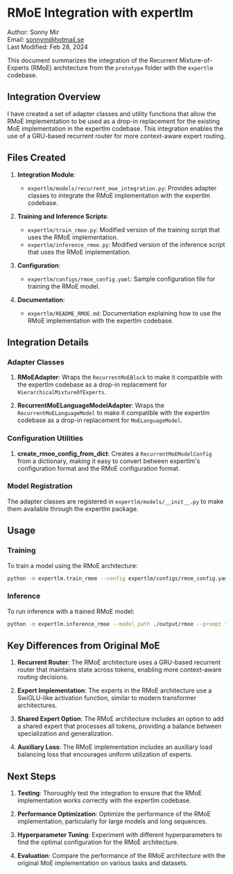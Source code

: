 # RMoE Integration with expertlm

Author: Sonny Mir  
Email: sonnym@hotmail.se  
Last Modified: Feb 28, 2024

This document summarizes the integration of the Recurrent Mixture-of-Experts (RMoE) architecture from the `prototype` folder with the `expertlm` codebase.

## Integration Overview

I have created a set of adapter classes and utility functions that allow the RMoE implementation to be used as a drop-in replacement for the existing MoE implementation in the expertlm codebase. This integration enables the use of a GRU-based recurrent router for more context-aware expert routing.

## Files Created

1. **Integration Module**:
   - `expertlm/models/recurrent_moe_integration.py`: Provides adapter classes to integrate the RMoE implementation with the expertlm codebase.

2. **Training and Inference Scripts**:
   - `expertlm/train_rmoe.py`: Modified version of the training script that uses the RMoE implementation.
   - `expertlm/inference_rmoe.py`: Modified version of the inference script that uses the RMoE implementation.

3. **Configuration**:
   - `expertlm/configs/rmoe_config.yaml`: Sample configuration file for training the RMoE model.

4. **Documentation**:
   - `expertlm/README_RMOE.md`: Documentation explaining how to use the RMoE implementation with the expertlm codebase.

## Integration Details

### Adapter Classes

1. **RMoEAdapter**: Wraps the `RecurrentMoEBlock` to make it compatible with the expertlm codebase as a drop-in replacement for `HierarchicalMixtureOfExperts`.

2. **RecurrentMoELanguageModelAdapter**: Wraps the `RecurrentMoELanguageModel` to make it compatible with the expertlm codebase as a drop-in replacement for `MoELanguageModel`.

### Configuration Utilities

1. **create_rmoe_config_from_dict**: Creates a `RecurrentMoEModelConfig` from a dictionary, making it easy to convert between expertlm's configuration format and the RMoE configuration format.

### Model Registration

The adapter classes are registered in `expertlm/models/__init__.py` to make them available through the expertlm package.

## Usage

### Training

To train a model using the RMoE architecture:

```bash
python -m expertlm.train_rmoe --config expertlm/configs/rmoe_config.yaml
```

### Inference

To run inference with a trained RMoE model:

```bash
python -m expertlm.inference_rmoe --model_path ./output/rmoe --prompt "Once upon a time" --max_new_tokens 100
```

## Key Differences from Original MoE

1. **Recurrent Router**: The RMoE architecture uses a GRU-based recurrent router that maintains state across tokens, enabling more context-aware routing decisions.

2. **Expert Implementation**: The experts in the RMoE architecture use a SwiGLU-like activation function, similar to modern transformer architectures.

3. **Shared Expert Option**: The RMoE architecture includes an option to add a shared expert that processes all tokens, providing a balance between specialization and generalization.

4. **Auxiliary Loss**: The RMoE implementation includes an auxiliary load balancing loss that encourages uniform utilization of experts.

## Next Steps

1. **Testing**: Thoroughly test the integration to ensure that the RMoE implementation works correctly with the expertlm codebase.

2. **Performance Optimization**: Optimize the performance of the RMoE implementation, particularly for large models and long sequences.

3. **Hyperparameter Tuning**: Experiment with different hyperparameters to find the optimal configuration for the RMoE architecture.

4. **Evaluation**: Compare the performance of the RMoE architecture with the original MoE implementation on various tasks and datasets. 